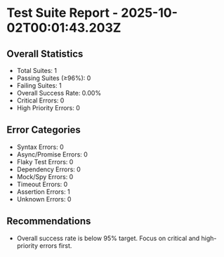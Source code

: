 # Test Suite Report - 2025-10-02T00:01:43.203Z

## Overall Statistics
- Total Suites: 1
- Passing Suites (≥96%): 0
- Failing Suites: 1
- Overall Success Rate: 0.00%
- Critical Errors: 0
- High Priority Errors: 0

## Error Categories
- Syntax Errors: 0
- Async/Promise Errors: 0
- Flaky Test Errors: 0
- Dependency Errors: 0
- Mock/Spy Errors: 0
- Timeout Errors: 0
- Assertion Errors: 1
- Unknown Errors: 0

## Recommendations
- Overall success rate is below 95% target. Focus on critical and high-priority errors first.



